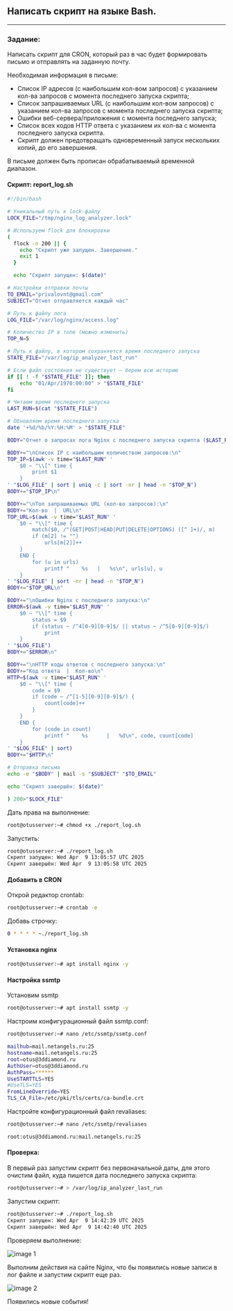 ## Написать скрипт на языке Bash.
____

### Задание:

Написать скрипт для CRON, который раз в час будет формировать письмо и отправлять на заданную почту.


Необходимая информация в письме:

- Список IP адресов (с наибольшим кол-вом запросов) с указанием кол-ва запросов c момента последнего запуска скрипта;
- Список запрашиваемых URL (с наибольшим кол-вом запросов) с указанием кол-ва запросов c момента последнего запуска скрипта;
- Ошибки веб-сервера/приложения c момента последнего запуска;
- Список всех кодов HTTP ответа с указанием их кол-ва с момента последнего запуска скрипта.
- Скрипт должен предотвращать одновременный запуск нескольких копий, до его завершения.

В письме должен быть прописан обрабатываемый временной диапазон.

#### Скрипт: report_log.sh

```sh
#!/bin/bash

# Уникальный путь к lock-файлу
LOCK_FILE="/tmp/nginx_log_analyzer.lock"

# Используем flock для блокировки
(
  flock -n 200 || {
    echo "Скрипт уже запущен. Завершение."
    exit 1
  }

  echo "Скрипт запущен: $(date)"

# Настройки отправки почты
TO_EMAIL="privalovnt@gmail.com"
SUBJECT="Отчет отправляется каждый час"

# Путь к файлу лога
LOG_FILE="/var/log/nginx/access.log"

# Количество IP в топе (можно изменить)
TOP_N=5

# Путь к файлу, в котором сохраняется время последнего запуска
STATE_FILE="/var/log/ip_analyzer_last_run"

# Если файл состояния не существует — берем всю историю
if [[ ! -f "$STATE_FILE" ]]; then
    echo "01/Apr/1970:00:00" > "$STATE_FILE"
fi

# Читаем время последнего запуска
LAST_RUN=$(cat "$STATE_FILE")

# Обновляем время последнего запуска
date '+%d/%b/%Y:%H:%M' > "$STATE_FILE"

BODY="Отчет о запросах лога Nginx с последнего запуска скрипта ($LAST_RUN):\n\n"

BODY+="\nСписок IP с наибольшим количеством запросов:\n"
TOP_IP=$(awk -v time="$LAST_RUN" '
    $0 ~ "\\[" time {
        print $1
    }
' "$LOG_FILE" | sort | uniq -c | sort -nr | head -n "$TOP_N")
BODY+="$TOP_IP\n"

BODY+="\nТоп запрашиваемых URL (кол-во запросов):\n"
BODY+="Кол-во  |  URL\n"
TOP_URL=$(awk -v time="$LAST_RUN" '
    $0 ~ "\\[" time {
        match($0, /"(GET|POST|HEAD|PUT|DELETE|OPTIONS) ([^ ]+)/, m)
        if (m[2] != "")
            urls[m[2]]++
    }
    END {
        for (u in urls)
            printf "    %s   |   %s\n", urls[u], u
    }
' "$LOG_FILE" | sort -nr | head -n "$TOP_N")
BODY+="$TOP_URL\n"

BODY+="\nОшибки Nginx с последнего запуска:\n"
ERROR=$(awk -v time="$LAST_RUN" '
    $0 ~ "\\[" time {
        status = $9
        if (status ~ /^4[0-9][0-9]$/ || status ~ /^5[0-9][0-9]$/)
            print
    }
' "$LOG_FILE")
BODY+="$ERROR\n"

BODY+="\nHTTP коды ответов с последнего запуска:\n"
BODY+="Код ответа  |  Кол-во\n"
HTTP=$(awk -v time="$LAST_RUN" '
    $0 ~ "\\[" time {
        code = $9
        if (code ~ /^[1-5][0-9][0-9]$/) {
            count[code]++
        }
    }
    END {
        for (code in count)
            printf "    %s      |   %d\n", code, count[code]
    }
' "$LOG_FILE" | sort)
BODY+="$HTTP\n"

# Отправка письма
echo -e "$BODY" | mail -s "$SUBJECT" "$TO_EMAIL"

echo "Скрипт завершён: $(date)"

) 200>"$LOCK_FILE"
```

Дать права на выполнение:

```sh
root@otusserver:~# chmod +x ./report_log.sh
```

Запустить:

```sh
root@otusserver:~# ./report_log.sh 
Скрипт запущен: Wed Apr  9 13:05:57 UTC 2025
Скрипт завершён: Wed Apr  9 13:05:58 UTC 2025
```

#### Добавить в CRON

Открой редактор crontab:

```sh
root@otusserver:~# crontab -e
```

Добавь строчку:

```sh
0 * * * * ~./report_log.sh
```
#### Установка nginx

```sh
root@otusserver:~# apt install nginx -y
```

#### Настройка ssmtp

Установим ssmtp

```sh
root@otusserver:~# apt install ssmtp -y
```

Настроим конфигурационный файл ssmtp.conf:

```sh
root@otusserver:~# nano /etc/ssmtp/ssmtp.conf

mailhub=mail.netangels.ru:25
hostname=mail.netangels.ru:25
root=otus@3ddiamond.ru
AuthUser=otus@3ddiamond.ru
AuthPass=******
UseSTARTTLS=YES
#UseTLS=YES
FromLineOverride=YES
TLS_CA_File=/etc/pki/tls/certs/ca-bundle.crt
```

Настройте конфигурационный файл revaliases:

```sh
root@otusserver:~# nano /etc/ssmtp/revaliases

root:otus@3ddiamond.ru:mail.netangels.ru:25
```

#### Проверка:

В первый раз запустим скрипт без первоначальной даты, для этого очистим файл, куда пишется дата последнего запуска скрипта:

```sh
root@otusserver:~# > /var/log/ip_analyzer_last_run
```

Запустим скрипт:

```sh
root@otusserver:~# ./report_log.sh 
Скрипт запущен: Wed Apr  9 14:42:39 UTC 2025
Скрипт завершён: Wed Apr  9 14:42:40 UTC 2025
```

Проверяем выполнение:

![image 1](https://github.com/IvanPrivalov/Otus_HomeWork/blob/main/Home%20work%209/screens/Screenshot_01.png)

Выполним действия на сайте Nginx, что бы появились новые записи в лог файле и запустим скрипт еще раз.

![image 2](https://github.com/IvanPrivalov/Otus_HomeWork/blob/main/Home%20work%209/screens/Screenshot_02.png)

Появились новые события!
